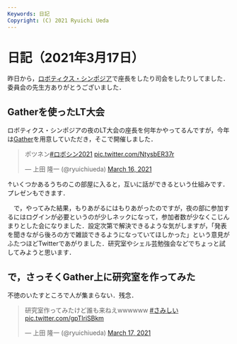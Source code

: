 ```yaml
---
Keywords: 日記
Copyright: (C) 2021 Ryuichi Ueda
---
```


# 日記（2021年3月17日）

昨日から，[ロボティクス・シンポジア](http://www.robotics-symposia.org/26th/)で座長をしたり司会をしたりしてました．委員会の先生方ありがとうございました．

## Gatherを使ったLT大会

ロボティクス・シンポジアの夜のLT大会の座長を何年かやってるんですが，今年は[Gather](https://gather.town/)を用意していただき，そこで開催しました．

<blockquote class="twitter-tweet" data-partner="tweetdeck"><p lang="ja" dir="ltr">ポツネン<a href="https://twitter.com/hashtag/%E3%83%AD%E3%83%9C%E3%82%B7%E3%83%B32021?src=hash&amp;ref_src=twsrc%5Etfw">#ロボシン2021</a> <a href="https://t.co/NtysbER37r">pic.twitter.com/NtysbER37r</a></p>&mdash; 上田 隆一 (@ryuichiueda) <a href="https://twitter.com/ryuichiueda/status/1371770443099566082?ref_src=twsrc%5Etfw">March 16, 2021</a></blockquote>
<script async src="https://platform.twitter.com/widgets.js" charset="utf-8"></script>

↑いくつかあるうちのこの部屋に入ると，互いに話ができるという仕組みです．プレゼンもできます．


　で，やってみた結果，もりあがるにはもりあがったのですが，夜の部に参加するにはログインが必要というのが少しネックになって，参加者数が少なくこじんまりとした会になりました．設定次第で解決できるような気がしますが，「発表を聞きながら後ろの方で雑談できるようになっていてほしかった」という意見がふたつほどTwitterであがりました．研究室やシェル芸勉強会などでちょっと試してみようと思います．


## で，さっそくGather上に研究室を作ってみた

不徳のいたすところで人が集まらない．残念．

<blockquote class="twitter-tweet" data-partner="tweetdeck"><p lang="ja" dir="ltr">研究室作ってみたけど誰も来ねえwwwwww <a href="https://twitter.com/hashtag/%E3%81%95%E3%81%BF%E3%81%97%E3%81%84?src=hash&amp;ref_src=twsrc%5Etfw">#さみしい</a> <a href="https://t.co/gpTlriSBkm">pic.twitter.com/gpTlriSBkm</a></p>&mdash; 上田 隆一 (@ryuichiueda) <a href="https://twitter.com/ryuichiueda/status/1372066499389751296?ref_src=twsrc%5Etfw">March 17, 2021</a></blockquote>
<script async src="https://platform.twitter.com/widgets.js" charset="utf-8"></script>


